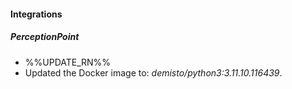 
#### Integrations

##### PerceptionPoint

- %%UPDATE_RN%%
- Updated the Docker image to: *demisto/python3:3.11.10.116439*.
